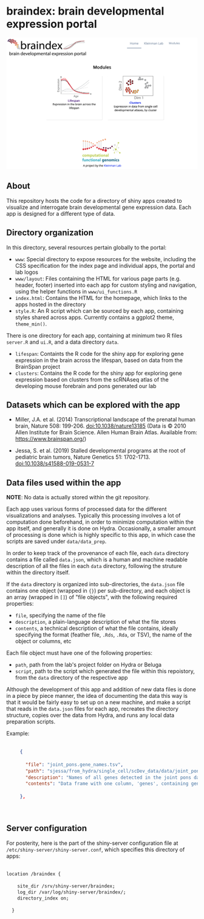 # braindex: brain developmental expression portal

![](www/README_img.png)


## About

This repository hosts the code for a directory of shiny apps created to visualize and interrogate
brain developmental gene expression data. Each app is designed for a different type of data.


## Directory organization

In this directory, several resources pertain globally to the portal:

* `www`: Special directory to expose resources for the website, including the CSS
specification for the index page and individual apps, the portal and lab logos
* `www/layout`: Files containing the HTML for various page parts (e.g. header, footer)
inserted into each app for custom styling and navigation, using the helper functions
in `www/ui_functions.R`
* `index.html`: Contains the HTML for the homepage, which links to the apps hosted in the directory
* `style.R`: An R script which can be sourced by each app, containing styles shared
across apps. Currently contains a ggplot2 theme, `theme_min()`.


There is one directory for each app, containing at minimum two R files `server.R` and `ui.R`,
and a data directory `data`.

* `lifespan`: Containts the R code for the shiny app for exploring gene expression in the
brain across the lifespan, based on data from the BrainSpan project
* `clusters`: Contains the R code for the shiny app for exploring gene expression
based on clusters from the scRNAseq atlas of the developing mouse forebrain and pons
generated our lab


## Datasets which can be explored with the app

* Miller, J.A. et al. (2014) Transcriptional landscape of the prenatal human brain, Nature 508: 199-206. [doi:10.1038/nature13185](https://doi.org/10.1038/nature13185.) (Data is © 2010 Allen Institute for Brain Science. Allen Human Brain Atlas. Available from: https://www.brainspan.org/)

* Jessa, S. et al. (2019) Stalled developmental programs at the root of pediatric brain tumors, Nature Genetics 51: 1702-1713. [doi:10.1038/s41588-019-0531-7](https://doi.org/10.1038/s41588-019-0531-7)



## Data files used within the app

**NOTE**: No data is actually stored within the git repository.

Each app uses various forms of processed data for the different visualizations
and analyses. Typically this processing involves a lot of computation done beforehand,
in order to minimize computation within the app itself, and generally it is done on Hydra.
Occasionally, a smaller amount of processing is done which is highly specific to this app,
in which case the scripts are saved under `data/data_prep`.

In order to keep track of the provenance of each file, each `data` directory contains a file called `data.json`,
which is a human and machine readable description of all the files in each `data` directory,
following the struture within the directory itself.

If the `data` directory is organized
into sub-directories, the `data.json` file contains one object (wrapped in `{}`) per sub-directory, and
each object is an array (wrapped in `[]`) of "file objects", with the following required properties: 

* `file`, specifying the name of the file
* `description`, a plain-language description of what the file stores
* `contents`, a technical description of what the file contains, ideally specifying
the format (feather file, `.Rds`, `.Rda`, or TSV), the name of the object or columns, etc

Each file object must have one of the following properties:
* `path`, path from the lab's project folder on Hydra or Beluga
* `script`, path to the script which generated the file within this repoistory, from the `data` directory
of the respective app

Although the development of this app and addition of new data files is done in a 
piece by piece manner, the idea of documenting the data this way is that it would
be fairly easy to set up on a new machine, and make a script that reads in the `data.json`
files for each app, recreates the directory structure, copies over the data from Hydra, 
and runs any local data preparation scripts.

Example:


```json

     {
       
       "file": "joint_pons.gene_names.tsv",
       "path": "sjessa/from_hydra/single_cell/scDev_data/data/joint_pons/joint_pons.gene_names.tsv",
       "description": "Names of all genes detected in the joint pons dataset",
       "contents": "Data frame with one column, 'genes', containing gene symbols"
       
     },
     
     
```


## Server configuration

For posterity, here is the part of the shiny-server configuration file at `/etc/shiny-server/shiny-server.conf`,
which specifies this directory of apps:

```

location /braindex {

    site_dir /srv/shiny-server/braindex;
    log_dir /var/log/shiny-server/braindex/;
    directory_index on;
    
  }
  
```


